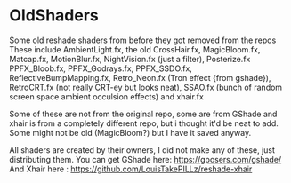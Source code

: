 # OldShaders
Some old reshade shaders from before they got removed from the repos
These include
AmbientLight.fx, the old CrossHair.fx, MagicBloom.fx, Matcap.fx, MotionBlur.fx, NightVision.fx (just a filter), Posterize.fx
PPFX_Bloob.fx, PPFX_Godrays.fx, PPFX_SSDO.fx, ReflectiveBumpMapping.fx, Retro_Neon.fx (Tron effect {from gshade}), RetroCRT.fx (not really CRT-ey but looks neat), SSAO.fx (bunch of random screen space ambient occulsion effects) and xhair.fx

Some of these are not from the original repo, some are from GShade and xhair is from a completely different repo, but i thought it'd be neat to add. Some might not be old (MagicBloom?) but I have it saved anyway.

All shaders are created by their owners, I did not make any of these, just distributing them. You can get GShade here: 
https://gposers.com/gshade/
And Xhair here :
https://github.com/LouisTakePILLz/reshade-xhair
